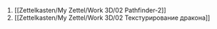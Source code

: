 1. [[Zettelkasten/My Zettel/Work 3D/02 Pathfinder-2]]
2. [[Zettelkasten/My Zettel/Work 3D/02 Текстурирование дракона]]